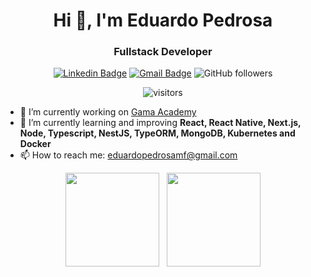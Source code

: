 <h1 align="center">Hi 👋, I'm Eduardo Pedrosa</h1>
<h3 align="center">Fullstack Developer</h3>

<div align="center">
 
 [![Linkedin Badge](https://img.shields.io/badge/-Eduardo%20Pedrosa-blue?style=flat-square&logo=Linkedin&logoColor=white&link=https://www.linkedin.com/in/eduardo-pedrosa/)](https://www.linkedin.com/in/eduardo-pedrosa/)
[![Gmail Badge](https://img.shields.io/badge/-eduardopedrosamf@gmail.com-c14438?style=flat-square&logo=Gmail&logoColor=white&link=mailto:eduardopedrosamf@gmail.com)](mailto:eduardopedrosamf@gmail.com)
![GitHub followers](https://img.shields.io/github/followers/EduardoPedrosa?style=social)

![visitors](https://visitor-badge-reloaded.herokuapp.com/badge?page_id=EduardoPedrosa&color=00cf00) 
</div>

- 🔭 I’m currently working on [Gama Academy](https://www.gama.academy/)
- 🌱 I’m currently learning and improving **React, React Native, Next.js, Node, Typescript, NestJS, TypeORM, MongoDB, Kubernetes and Docker**
- 📫 How to reach me: eduardopedrosamf@gmail.com

 <div align="center">
 <a href="https://github.com/EduardoPedrosa"></a>
     <img height="150em" src="https://github-readme-stats.vercel.app/api?username=EduardoPedrosa&hide_border=true&show_icons=true&theme=nightowl&include_all_commits=true&count_private=true"/> &nbsp;
     <img height="150em" src="https://github-readme-stats.vercel.app/api/top-langs/?username=EduardoPedrosa&layout=compact&count_private=true&hide_border=true&theme=nightowl&show_icons=true">
</div>
